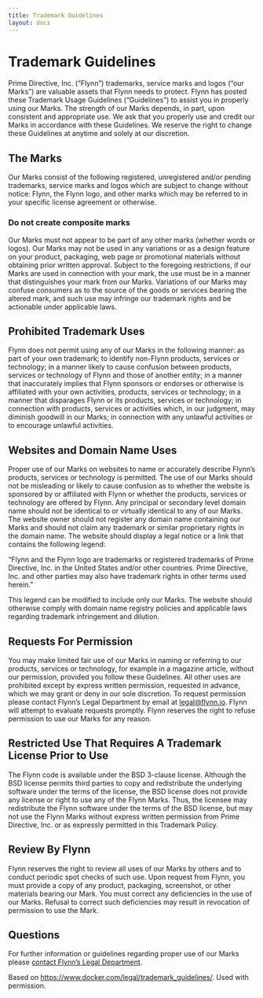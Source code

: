 ```yaml
---
title: Trademark Guidelines
layout: docs
---
```


# Trademark Guidelines

Prime Directive, Inc. (“Flynn”) trademarks, service marks and logos (“our Marks”) are valuable assets that Flynn needs to protect. Flynn has posted these Trademark Usage Guidelines (“Guidelines”) to assist you in properly using our Marks. The strength of our Marks depends, in part, upon consistent and appropriate use. We ask that you properly use and credit our Marks in accordance with these Guidelines. We reserve the right to change these Guidelines at anytime and solely at our discretion.

## The Marks

Our Marks consist of the following registered, unregistered and/or pending trademarks, service marks and logos which are subject to change without notice: Flynn, the Flynn logo, and other marks which may be referred to in your specific license agreement or otherwise.


### Do not create composite marks

Our Marks must not appear to be part of any other marks (whether words or logos). Our Marks may not be used in any variations or as a design feature on your product, packaging, web page or promotional materials without obtaining prior written approval. Subject to the foregoing restrictions, if our Marks are used in connection with your mark, the use must be in a manner that distinguishes your mark from our Marks. Variations of our Marks may confuse consumers as to the source of the goods or services bearing the altered mark, and such use may infringe our trademark rights and be actionable under applicable laws.

## Prohibited Trademark Uses

Flynn does not permit using any of our Marks in the following manner: as part of your own trademark; to identify non-Flynn products, services or technology; in a manner likely to cause confusion between products, services or technology of Flynn and those of another entity; in a manner that inaccurately implies that Flynn sponsors or endorses or otherwise is affiliated with your own activities, products, services or technology; in a manner that disparages Flynn or its products, services or technology; in connection with products, services or activities which, in our judgment, may diminish goodwill in our Marks; in connection with any unlawful activities or to encourage unlawful activities.

## Websites and Domain Name Uses

Proper use of our Marks on websites to name or accurately describe Flynn’s products, services or technology is permitted. The use of our Marks should not be misleading or likely to cause confusion as to whether the website is sponsored by or affiliated with Flynn or whether the products, services or technology are offered by Flynn. Any principal or secondary level domain name should not be identical to or virtually identical to any of our Marks. The website owner should not register any domain name containing our Marks and should not claim any trademark or similar proprietary rights in the domain name. The website should display a legal notice or a link that contains the following legend:

“Flynn and the Flynn logo are trademarks or registered trademarks of Prime Directive, Inc. in the United States and/or other countries. Prime Directive, Inc. and other parties may also have trademark rights in other terms used herein.”

This legend can be modified to include only our Marks. The website should otherwise comply with domain name registry policies and applicable laws regarding trademark infringement and dilution.

## Requests For Permission

You may make limited fair use of our Marks in naming or referring to our products, services or technology, for example in a magazine article, without our permission, provided you follow these Guidelines. All other uses are prohibited except by express written permission, requested in advance, which we may grant or deny in our sole discretion. To request permission please contact Flynn’s Legal Department by email at legal@flynn.io. Flynn will attempt to evaluate requests promptly. Flynn reserves the right to refuse permission to use our Marks for any reason.

## Restricted Use That Requires A Trademark License Prior to Use

The Flynn code is available under the BSD 3-clause license. Although the BSD license permits third parties to copy and redistribute the underlying software under the terms of the license, the BSD license does not provide any license or right to use any of the Flynn Marks. Thus, the licensee may redistribute the Flynn software under the terms of the BSD license, but may not use the Flynn Marks without express written permission from Prime Directive, Inc. or as expressly permitted in this Trademark Policy.

## Review By Flynn

Flynn reserves the right to review all uses of our Marks by others and to conduct periodic spot checks of such use. Upon request from Flynn, you must provide a copy of any product, packaging, screenshot, or other materials bearing our Mark. You must correct any deficiencies in the use of our Marks. Refusal to correct such deficiencies may result in revocation of permission to use the Mark.

## Questions

For further information or guidelines regarding proper use of our Marks please [contact Flynn’s Legal Department](mailto:legal@flynn.io).

Based on https://www.docker.com/legal/trademark_guidelines/. Used with permission.
